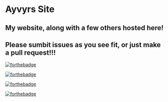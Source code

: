 # Ayvyrs Site

## My website, along with a few others hosted here!

## Please sumbit issues as you see fit, or just make a pull request!!!
[![forthebadge](https://forthebadge.com/images/featured/featured-built-with-love.svg)](https://forthebadge.com)

[![forthebadge](https://forthebadge.com/images/featured/featured-uses-html.svg)](https://forthebadge.com)

[![forthebadge](https://forthebadge.com/images/badges/uses-css.svg)](https://forthebadge.com)

[![forthebadge](https://forthebadge.com/images/badges/powered-by-pull-requests.svg)](https://forthebadge.com)

